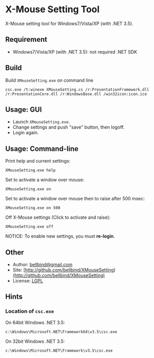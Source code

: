 # X-Mouse Setting Tool

X-Mouse setting tool for Windows7/Vista/XP (with .NET 3.5).

## Requirement

- Windows7/Vista/XP (with .NET 3.5): not required .NET SDK

## Build

Build `XMouseSetting.exe` on command line

    csc.exe /t:winexe XMouseSetting.cs /r:PresentationFramework.dll /r:PresentationCore.dll /r:WindowsBase.dll /win32icon:icon.ico

## Usage: GUI

- Launch `XMouseSetting.exe`. 
- Change settings and push "save" button, then logoff. 
- Login again.

## Usage: Command-line

Print help and current settings:

    XMouseSetting.exe help

Set to activate a window over mouse:

    XMouseSetting.exe on

Set to activate a window over mouse then to raise after 500 msec:

    XMouseSetting.exe on 500

Off X-Mouse settings (Click to activate and raise):

    XMouseSetting.exe off

NOTICE: To enable new settings, you must **re-login**.

## Other

- Author: bellbind@gmail.com
- Site: [http://github.com/bellbind/XMouseSetting](http://github.com/bellbind/XMouseSetting)
- License: [LGPL](http://www.opensource.org/licenses/lgpl-3.0.html)

## Hints

### Location of `csc.exe` 

On 64bit Windows .NET 3.5:

    c:\Windows\Microsoft.NET\Framework64\v3.5\csc.exe

On 32bit Windows .NET 3.5:

    c:\Windows\Microsoft.NET\Framework\v3.5\csc.exe


